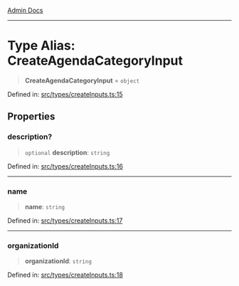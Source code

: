 [Admin Docs](/)

***

# Type Alias: CreateAgendaCategoryInput

> **CreateAgendaCategoryInput** = `object`

Defined in: [src/types/createInputs.ts:15](https://github.com/PalisadoesFoundation/talawa-admin/blob/main/src/types/createInputs.ts#L15)

## Properties

### description?

> `optional` **description**: `string`

Defined in: [src/types/createInputs.ts:16](https://github.com/PalisadoesFoundation/talawa-admin/blob/main/src/types/createInputs.ts#L16)

***

### name

> **name**: `string`

Defined in: [src/types/createInputs.ts:17](https://github.com/PalisadoesFoundation/talawa-admin/blob/main/src/types/createInputs.ts#L17)

***

### organizationId

> **organizationId**: `string`

Defined in: [src/types/createInputs.ts:18](https://github.com/PalisadoesFoundation/talawa-admin/blob/main/src/types/createInputs.ts#L18)
